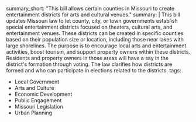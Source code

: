 summary_short: "This bill allows certain counties in Missouri to create entertainment districts for arts and cultural venues."
summary: |
  This bill updates Missouri law to let county, city, or town governments establish special entertainment districts focused on theaters, cultural arts, and entertainment venues. These districts can be created in specific counties based on their population size or location, including those near lakes with large shorelines. The purpose is to encourage local arts and entertainment activities, boost tourism, and support property owners within these districts. Residents and property owners in those areas will have a say in the district's formation through voting. The law clarifies how districts are formed and who can participate in elections related to the districts.
tags:
  - Local Government
  - Arts and Culture
  - Economic Development
  - Public Engagement
  - Missouri Legislation
  - Urban Planning
